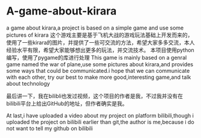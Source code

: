 # A-game-about-kirara
a game about kirara,a project is based on a simple game and use some pictures of kirara
这个游戏主要是基于飞机大战的游戏玩法基础上开发而来的，使用了一些kirara的图片，并提供了一些可交流的方法，希望大家多多交流，本人经验水平有限，希望大家能够想出更多的玩法，并交流技术。
本项目使用python编写，使用了pygame的库进行处理
This game is mainly based on a genral game named the war of plane,use some pictures about kirara,and provides some ways that could be communicated.i hope that
we can communicate with each other, try our best to make more good,interesting game,and talk about technology

最后讲一下，我在bilibli也发过视频，这个项目的作者是我，不过我并没有在bilibili平台上给出GitHub的地址，但作者确实是我。

At last,i have uploaded a video about my project on platform bilibili,though i uploaded the project on bilibili earlier than git,the author is me,because i do not want
to tell my github on bilibili
